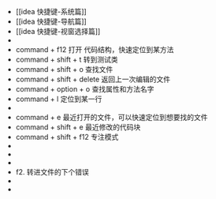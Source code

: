 - [[idea 快捷键-系统篇]]
- [[idea 快捷键-导航篇]]
- [[idea 快捷键-视窗选择篇]]
-
- command + f12           打开 代码结构，快速定位到某方法
- command + shift + t   转到测试类
- command + shift + o   查找文件
- command + shift + delete 返回上一次编辑的文件
- command + option + o  查找属性和方法名字
- command + l                  定位到某一行
-
- command + e  最近打开的文件，可以快速定位到想要找的文件
- command + shift + e  最近修改的代码块
- command + shift + f12  专注模式
-
-
-
- f2.                                     转进文件的下个错误
-
-